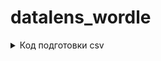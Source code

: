 # datalens_wordle

<details>
<summary>Код подготовки csv</summary>  
 
```import pandas as pd
import datetime

words = [
 'абзац','аванс','аврал','адепт','адрес','азарт','азиат','актер','акциз',
 'аллея','алмаз','алтын','алыча','амбар','ампер','ангар','ангел','анонс',
 'аорта','арбуз','ареал','арена','арест','армия','архив','аршин','астма',
 'астра','атака','атлет','афера','афиша','ацтек','багаж','багет','базар',
 'базис','балет','банан','банда','барак','барин','барон','басня','дозор',
 'донор','доход','дудка','дупло','дуэль','дюшес','дятел','надой','парта']

df_dates = pd.DataFrame({'word':words,
                        'date':[datetime.datetime.today().date()+datetime.timedelta(days=i) for i in range(len(words))]})
df_dates['key']=0

df_nums = pd.DataFrame({'try':[i for i in range(1,7)]})
df_nums['key']=0

df = df_dates.merge(df_nums,how='outer')
del(df['key'])

for each in ['1','2','3','4','5']:
    df[each] = df['word'].apply(lambda x: x[int(each)-1])

df.to_csv('datalens_wordle.csv',index=False)```

</details>


<details>
<summary>Код подготовки csv</summary>

```import pyperclip

#для каждой буквы алфавита выполняется проверка была ли она введена и на какой позиции стоит, есть ли она в слове
#в зависимости от результата буква красится в цвет
#итоговый код получается на 1700 строк, что обуславливает его долгую работу

alphabet = 'абвгдежзийклмнопрстуфхцчшщъыьэюя'

txt = "MARKUP('| ',"
for i in alphabet:
    text = f"""if(   
    /*green*/ 
    /*first letter*/
            (left(right([w1],5),1) = [1] and [1]='{i}') or
            (left(right([w2],5),1) = [1] and [1]='{i}') or
            (left(right([w3],5),1) = [1] and [1]='{i}') or
            (left(right([w4],5),1) = [1] and [1]='{i}') or
            (left(right([w5],5),1) = [1] and [1]='{i}') or
            (left(right([w6],5),1) = [1] and [1]='{i}') or
    /*second letter*/
            (left(right([w1],4),1) = [2] and [2]='{i}') or
            (left(right([w2],4),1) = [2] and [2]='{i}') or
            (left(right([w3],4),1) = [2] and [2]='{i}') or
            (left(right([w4],4),1) = [2] and [2]='{i}') or
            (left(right([w5],4),1) = [2] and [2]='{i}') or
            (left(right([w6],4),1) = [2] and [2]='{i}') or
    /*third letter*/
            (left(right([w1],3),1) = [3] and [3]='{i}') or
            (left(right([w2],3),1) = [3] and [3]='{i}') or
            (left(right([w3],3),1) = [3] and [3]='{i}') or
            (left(right([w4],3),1) = [3] and [3]='{i}') or
            (left(right([w5],3),1) = [3] and [3]='{i}') or
            (left(right([w6],3),1) = [3] and [3]='{i}') or
    /*fourth letter*/
            (left(right([w1],2),1) = [4] and [4]='{i}') or
            (left(right([w2],2),1) = [4] and [4]='{i}') or
            (left(right([w3],2),1) = [4] and [4]='{i}') or
            (left(right([w4],2),1) = [4] and [4]='{i}') or
            (left(right([w5],2),1) = [4] and [4]='{i}') or
            (left(right([w6],2),1) = [4] and [4]='{i}') or
    /*fifth letter*/
            (left(right([w1],1),1) = [5] and [5]='{i}') or
            (left(right([w2],1),1) = [5] and [5]='{i}') or
            (left(right([w3],1),1) = [5] and [5]='{i}') or
            (left(right([w4],1),1) = [5] and [5]='{i}') or
            (left(right([w5],1),1) = [5] and [5]='{i}') or
            (left(right([w6],1),1) = [5] and [5]='{i}')
            ,bold(color(upper('{i}'),'#00ff00')),
    /*yellow*/if(
            (contains([w1],'{i}') and  contains([word],'{i}')) or
            (contains([w2],'{i}') and  contains([word],'{i}')) or
            (contains([w3],'{i}') and  contains([word],'{i}')) or
            (contains([w4],'{i}') and  contains([word],'{i}')) or
            (contains([w5],'{i}') and  contains([word],'{i}')) or
            (contains([w6],'{i}') and  contains([word],'{i}'))
            ,bold(color(upper('{i}'),'#ffa500')),
    /*red*/if(
            (contains([w1],'{i}') and  not contains([word],'{i}')) or
            (contains([w2],'{i}') and  not contains([word],'{i}')) or
            (contains([w3],'{i}') and  not contains([word],'{i}')) or
            (contains([w4],'{i}') and  not contains([word],'{i}')) or
            (contains([w5],'{i}') and  not contains([word],'{i}')) or
            (contains([w6],'{i}') and  not contains([word],'{i}'))
            ,bold(color(upper('{i}'),'#ff0000')),
        bold(color(upper('{i}'),'#000000')))))
        , ' | ',"""
    txt+=text
txt = txt[:-1]+')'

pyperclip.copy(txt)```

</details>
